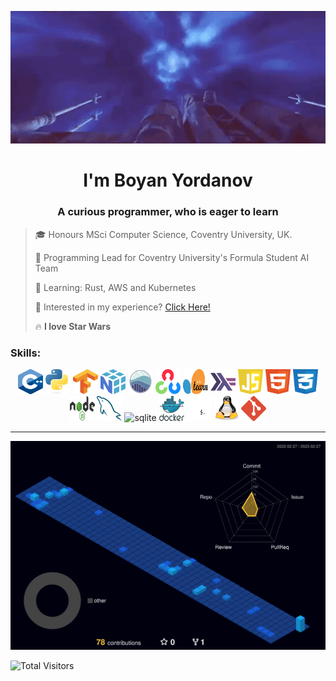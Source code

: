 <a href="url"><img src="https://github.com/Boyan-Yordanov/Boyan-Yordanov/blob/main/extras/hello_there.gif" width="1080"></a>


<h1 align="center">I'm Boyan Yordanov</h1>
<h3 align="center">A curious programmer, who is eager to learn</h3>

> :mortar_board: Honours MSci Computer Science, Coventry University, UK.  
>
> :telescope: Programming Lead for Coventry University's Formula Student AI Team
>
> :seedling: Learning: Rust, AWS and Kubernetes
>
> :page_facing_up: Interested in my experience? [Click Here!](CV/cv.pdf)
>
> :fire: **I love Star Wars**

<h3 align="left">Skills:</h3>
<p align="center"> 
<img src="https://github.com/Boyan-Yordanov/Boyan-Yordanov/blob/main/extras/cplusplus.svg" alt="cplusplus" width="40" height="40"/>
<img src="https://github.com/Boyan-Yordanov/Boyan-Yordanov/blob/main/extras/python.svg" alt="python" width="40" height="40"/>
<img src="https://github.com/Boyan-Yordanov/Boyan-Yordanov/blob/main/extras/tensorflow.svg" alt="tensorflow" width="40" height="40"/>
<img src="https://github.com/Boyan-Yordanov/Boyan-Yordanov/blob/main/extras/numpy.svg" alt="numpy" width="40" height="40"/>
<img src="https://github.com/Boyan-Yordanov/Boyan-Yordanov/blob/main/extras/seaborn.svg" alt="seaborn" width="40" height="40"/>
<img src="https://github.com/Boyan-Yordanov/Boyan-Yordanov/blob/main/extras/opencv.svg" alt="opencv" width="40" height="40"/>
<img src="https://github.com/Boyan-Yordanov/Boyan-Yordanov/blob/main/extras/sklearn.svg" alt="sklearn" width="40" height="40"/>
<img src="https://github.com/Boyan-Yordanov/Boyan-Yordanov/blob/main/extras/haskell.svg" alt="haskell" width="40" height="40"/>
<img src="https://github.com/Boyan-Yordanov/Boyan-Yordanov/blob/main/extras/javascript.svg" alt="javascript" width="40" height="40"/>
<img src="https://github.com/Boyan-Yordanov/Boyan-Yordanov/blob/main/extras/html.svg" alt="html" width="40" height="40"/>
<img src="https://github.com/Boyan-Yordanov/Boyan-Yordanov/blob/main/extras/css.svg" alt="css" width="40" height="40"/>
<img src="https://github.com/Boyan-Yordanov/Boyan-Yordanov/blob/main/extras/nodejs.svg" alt="nodejs" width="40" height="40"/>
<img src="https://github.com/Boyan-Yordanov/Boyan-Yordanov/blob/main/extras/mysql.svg" alt="mysql" width="40" height="40"/>
<img src="https://github.com/Boyan-Yordanov/Boyan-Yordanov/blob/main/extras/sqlite.svg" alt="sqlite" width="40" height="40"/>
<img src="https://github.com/Boyan-Yordanov/Boyan-Yordanov/blob/main/extras/docker.svg" alt="docker" width="40" height="40"/>
<img src="https://github.com/Boyan-Yordanov/Boyan-Yordanov/blob/main/extras/bash.svg" alt="bash" width="40" height="40"/>
<img src="https://github.com/Boyan-Yordanov/Boyan-Yordanov/blob/main/extras/tux.svg" alt="tux" width="40" height="40"/>
<img src="https://github.com/Boyan-Yordanov/Boyan-Yordanov/blob/main/extras/git.svg" alt="git" width="40" height="40"/>
</p>

---

![](./profile-3d-contrib/profile-night-view.svg)

![Total Visitors](https://vbr.wocr.tk/badge?page_id=Boyan-Yordanov.Boyan-Yordanov&color=00cf00)
